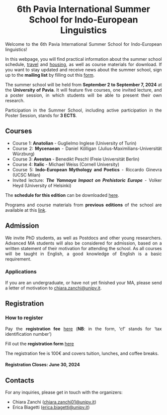 <div align="center">

# 6th Pavia International Summer School for Indo-European Linguistics

</div>

<div align="justify">

Welcome to the 6th Pavia International Summer School for Indo-European linguistics!

In this webpage, you will find practical information about the summer school schedule, [travel](https://github.com/unipv-larl/6th-Pavia-International-Summer-School-for-Indo-European-Linguistics/blob/main/Getting_to_Pavia.pdf) and [housing](https://github.com/unipv-larl/6th-Pavia-International-Summer-School-for-Indo-European-Linguistics/blob/main/Housing.pdf), as well as course materials for download.
If you want to stay updated and receive news about the summer school, sign up to the **mailing list** by filling out this [form](https://forms.gle/2NhkVYcjGFwPLg546).

The summer school will be held from **September 2 to September 7, 2024** at the **University of Pavia**. It will feature five courses, one invited lecture, and a poster session, in which students will be able to present their own research.

Participation in the Summer School, including active participation in the Poster Session, stands for **3 ECTS**.

## Courses

- Course 1: **Anatolian** - Guglielmo Inglese (University of Turin)
- Course 2: **Mycenaean** - Daniel Kölligan (Julius-Maximilians-Universität Würzburg)
- Course 3: **Avestan** - Benedikt Peschl (Freie Universität Berlin)
- Course 4: **Italic** - Michael Weiss (Cornell University)
- Course 5: **Indo-European Mythology and Poetics** - Riccardo Ginevra (UCSC Milan)
- Invited lecture: ***The Yamnaya Impact on Prehistoric Europe*** - Volker Heyd (University of Helsinki)

The **schedule for this edition** can be downloaded [here](https://github.com/unipv-larl/6th-Pavia-International-Summer-School-for-Indo-European-Linguistics/blob/main/Course-schedule_2024.pdf).

Programs and course materials from **previous editions** of the school are available at this [link](http://indoeuropean.wikidot.com).

## Admission

We invite PhD students, as well as Postdocs and other young researchers. Advanced MA students will also be considered for admission, based on a written statement of their motivation for attending the school. As all courses will be taught in English, a good knowledge of English is a basic requirement. 

### Applications

If you are an undergraduate, or have not yet finished your MA, please send a letter of motivation to chiara.zanchi@unipv.it.

## Registration 

### How to register 

Pay the **registration fee** [here](https://unipv.pagoatenei.cineca.it/frontoffice/modellopagamento?id=1424&lang=it) (**NB**: in the form, ‘cf’ stands for ‘tax identification number’) 

Fill out the **registration form** [here](https://forms.gle/rUU3DteHzk7xCAVU8)

The registration fee is 100€ and covers tuition, lunches, and coffee breaks.

#### Registration Closes: June 30, 2024

## Contacts
For any inquiries, please get in touch with the organizers:
- Chiara Zanchi (chiara.zanchi01@unipv.it)
- Erica Biagetti (erica.biagetti@unipv.it)

</div>
